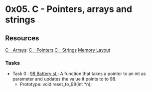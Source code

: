 # 0x05. C - Pointers, arrays and strings
## Resources
[C - Arrays](https://www.tutorialspoint.com/cprogramming/c_arrays.htm):
[C - Pointers](https://www.tutorialspoint.com/cprogramming/c_pointers.htm)
[C - Strings](https://www.tutorialspoint.com/cprogramming/c_strings.htm)
[Memory Layout](https://aticleworld.com/memory-layout-of-c-program/)

### Tasks
+ Task 0 : [98 Battery st.](https://github.com/Hiluhree/alx-low_level_programming/blob/master/0x05-pointers_arrays_strings/0-reset_to_98.c): A function that takes a pointer to an int as parameter and updates the value it points to to 98.</br>
	+ Prototype: void reset_to_98(int *n);
